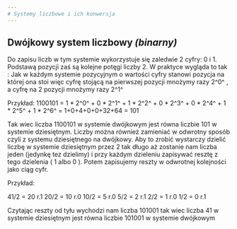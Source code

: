 ```yaml
---
# Systemy liczbowe i ich konwersja
---
```

## Dwójkowy system liczbowy ***(binarny)***

Do zapisu liczb w tym systemie wykorzystuje się zaledwie 2 cyfry: 0 i 1.  
Podstawą pozycji zaś są kolejne potęgi liczby 2. 
W praktyce wygląda to tak :
    Jak w każdym systemie pozycyjnym o wartości cyfry stanowi pozycja na której ona stoi więc cyfrę stojącą na pierwszej pozycji  mnożymy  razy 2^0^ , a cyfrę na 2 pozycji  mnożymy razy 2^1^

Przykład:
1100101 = 1 * 2^0^ + 0 * 2^1^ + 1 * 2^2^ + 0 * 2^3^ + 0 * 2^4^ + 1 * 2^5^ + 1 * 2^6^ = 1+0+4+0+0+32+64 = 101

Tak wiec liczba 1100101 w systemie dwójkowym jest równa liczbie 101 w systemie dziesiętnym.
Liczby można również zamieniać w odwrotny sposób czyli z systemu dziesiętnego na dwójkowy.
  Aby to zrobić wystarczy dzielić liczbę w systemie dziesiętnym przez 2 tak długo aż zostanie nam
  liczba jeden (jedynkę tez dzielimy)  i przy każdym dzieleniu zapisywać resztę z tego dzielenia
 ( 1 albo 0 ). Potem zapisujemy reszty w odwrotnej kolejności jako ciąg cyfr.

  Przykład:
 
  41/2 = 20     r.1
  20/2 = 10     r.0
  10/2 = 5      r.0
  5/2 = 2       r.1
  2/2 = 1       r.0
  1/2 = 0       r.1

  Czytając reszty od tyłu wychodzi nam liczba 101001 tak wiec liczba 41 w systemie dziesiętnym
  jest równa liczbie 101001 w systemie dwójkowym

